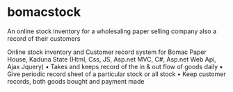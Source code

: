 # bomacstock
An online stock inventory for a wholesaling paper selling company also a record of their customers


Online stock inventory and Customer record system for Bomac Paper House, 
Kaduna State (Html, Css, JS, Asp.net MVC, C#, Asp.net Web Api, Ajax Jquery)
• Takes and keeps record of the in & out flow of goods daily
• Give periodic record sheet of a particular stock or all stock
• Keep customer records, both goods bought and payment made
